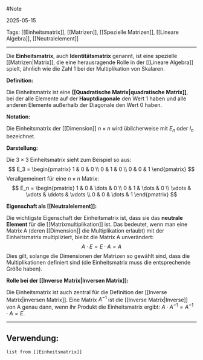 #Note

2025-05-15

Tags: [[Einheitsmatrix]], [[Matrizen]], [[Spezielle Matrizen]], [[Lineare Algebra]], [[Neutralelement]]

---

Die **Einheitsmatrix**, auch **Identitätsmatrix** genannt, ist eine spezielle [[Matrizen|Matrix]], die eine herausragende Rolle in der [[Lineare Algebra]] spielt, ähnlich wie die Zahl 1 bei der Multiplikation von Skalaren.

**Definition:**

Die Einheitsmatrix ist eine **[[Quadratische Matrix|quadratische Matrix]]**, bei der alle Elemente auf der **Hauptdiagonale** den Wert 1 haben und alle anderen Elemente außerhalb der Diagonale den Wert 0 haben.

**Notation:**

Die Einheitsmatrix der [[Dimension]] $n \times n$ wird üblicherweise mit $E_n$ oder $I_n$ bezeichnet.

**Darstellung:**

Die $3 \times 3$ Einheitsmatrix sieht zum Beispiel so aus:
$$ E_3 = \begin{pmatrix} 1 & 0 & 0 \\ 0 & 1 & 0 \\ 0 & 0 & 1 \end{pmatrix} $$
Verallgemeinert für eine $n \times n$ Matrix:
$$ E_n = \begin{pmatrix} 1 & 0 & \dots & 0 \\ 0 & 1 & \dots & 0 \\ \vdots & \vdots & \ddots & \vdots \\ 0 & 0 & \dots & 1 \end{pmatrix} $$

**Eigenschaft als [[Neutralelement]]:**

Die wichtigste Eigenschaft der Einheitsmatrix ist, dass sie das **neutrale Element** für die [[Matrixmultiplikation]] ist. Das bedeutet, wenn man eine Matrix A (deren [[Dimension]] die Multiplikation erlaubt) mit der Einheitsmatrix multipliziert, bleibt die Matrix A unverändert:
$$ A \cdot E = E \cdot A = A $$
Dies gilt, solange die Dimensionen der Matrizen so gewählt sind, dass die Multiplikationen definiert sind (die Einheitsmatrix muss die entsprechende Größe haben).

**Rolle bei der [[Inverse Matrix|Inversen Matrix]]:**

Die Einheitsmatrix ist auch zentral für die Definition der [[Inverse Matrix|inversen Matrix]]. Eine Matrix $A^{-1}$ ist die [[Inverse Matrix|Inverse]] von A genau dann, wenn ihr Produkt die Einheitsmatrix ergibt: $A \cdot A^{-1} = A^{-1} \cdot A = E$.

---

## Verwendung:

```dataview
list from [[Einheitsmatrix]]
```